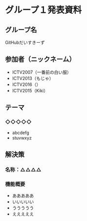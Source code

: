 # グループ１発表資料

## グループ名
GitHubだいすきーず

## 参加者（ニックネーム）
- ICTV2007（一番前の白い服）
- ICTV2013（もじゃ）
- ICTV2016（）
- ICTV2015（Kiki）

## テーマ
### ◇◇◇◇◇
- abcdefg
- stuvwxyz

## 解決策
### 名称：△△△△
### 機能概要
- あああああ  
- いいいいい  
- ううううう
- えええええ

